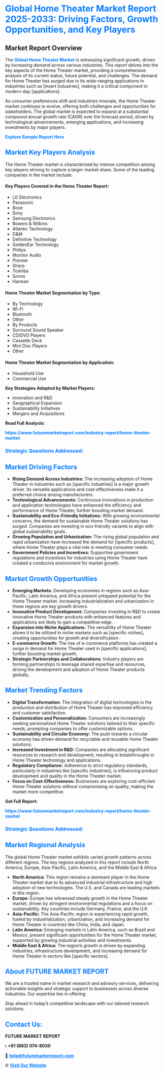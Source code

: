 <h1 style="color: #007BFF;">Global Home Theater Market Report 2025-2033: Driving Factors, Growth Opportunities, and Key Players</h1>

<section id="overview">
<h2>Market Report Overview</h2>
<p>The <a href="https://www.futuremarketreport.com/industry-report/home-theater-market" style="color: #007BFF; text-decoration: none;"><strong>Global Home Theater Market</strong></a> is witnessing significant growth, driven by increasing demand across various industries. This report delves into the key aspects of the Home Theater market, providing a comprehensive analysis of its current status, future potential, and challenges. The demand for Home Theater has surged due to its wide-ranging applications in industries such as [insert industries], making it a critical component in modern-day [applications].</p>
<p>As consumer preferences shift and industries innovate, the Home Theater market continues to evolve, offering both challenges and opportunities for stakeholders. The global market is expected to expand at a substantial compound annual growth rate (CAGR) over the forecast period, driven by technological advancements, emerging applications, and increasing investments by major players.</p>
</section>

<section id="overview">
<p><a href="https://www.futuremarketreport.com/request-sample/reportId=104149" style="color: #007BFF; text-decoration: none;"><strong>Explore Sample Report Here</strong></a></p>
</section>

<section id="key-players">
<h2 style="color: #007BFF;">Market Key Players Analysis</h2>
<p>The Home Theater market is characterized by intense competition among key players striving to capture a larger market share. Some of the leading companies in the market include:</p>
<h4>Key Players Covered in the Home Theater Report:</h4>
<ul><li>LG Electronics</li><li>Panasonic</li><li>Bose</li><li>Sony</li><li>Samsung Electronics</li><li>Bowers &amp; Wilkins</li><li>Atlantic Technology</li><li>D&amp;M</li><li>Definitive Technology</li><li>GoldenEar Technology</li><li>Philips</li><li>Monitor Audio</li><li>Pioneer</li><li>Sharp</li><li>Toshiba</li><li>Sonos</li><li>Harman</li></ul>
<h4>Home Theater Market Segmentation by Type:</h4>
<ul><li>By Technology</li><li>Wi-Fi</li><li>Bluetooth</li><li>Other</li><li>By Products</li><li>Surround Sound Speaker</li><li>CD/DVD Players</li><li>Cassette Deck</li><li>Mini Disc Players</li><li>Other</li></ul>

<h4>Home Theater Market Segmentation by Application:</h4>
<ul><li>Household Use</li><li>Commercial Use</li></ul>
<p><strong>Key Strategies Adopted by Market Players:</strong></p>
<ul>
<li>Innovation and R&D</li>
<li>Geographical Expansion</li>
<li>Sustainability Initiatives</li>
<li>Mergers and Acquisitions</li>
</ul>
</section>

<section>
<p><strong>Read Full Analysis: </strong></p><a href="https://www.futuremarketreport.com/industry-report/home-theater-market" style="color: #007BFF; text-decoration: none;"><strong>https://www.futuremarketreport.com/industry-report/home-theater-market</strong></a>
<h3 style="color: #007BFF;">Strategic Questions Addressed:</h3>
</section>

<section id="driving-factors">
<h2 style="color: #007BFF;">Market Driving Factors</h2>
<ul>
<li><strong>Rising Demand Across Industries:</strong> The increasing adoption of Home Theater in industries such as [specific industries] is a major growth driver. Its versatile applications and cost-effectiveness make it a preferred choice among manufacturers.</li>
<li><strong>Technological Advancements:</strong> Continuous innovations in production and application technologies have enhanced the efficiency and performance of Home Theater, further boosting market demand.</li>
<li><strong>Sustainability and Eco-Friendly Initiatives:</strong> With growing environmental concerns, the demand for sustainable Home Theater solutions has surged. Companies are investing in eco-friendly variants to align with global sustainability goals.</li>
<li><strong>Growing Population and Urbanization:</strong> The rising global population and rapid urbanization have increased the demand for [specific products], where Home Theater plays a vital role in meeting consumer needs.</li>
<li><strong>Government Policies and Incentives:</strong> Supportive government regulations and incentives for industries using Home Theater have created a conducive environment for market growth.</li>
</ul>
</section>

<section id="growth-opportunities">
<h2 style="color: #007BFF;">Market Growth Opportunities</h2>
<ul>
<li><strong>Emerging Markets:</strong> Developing economies in regions such as Asia-Pacific, Latin America, and Africa present untapped potential for the Home Theater market. Increasing industrialization and urbanization in these regions are key growth drivers.</li>
<li><strong>Innovative Product Development:</strong> Companies investing in R&D to create innovative Home Theater products with enhanced features and applications are likely to gain a competitive edge.</li>
<li><strong>Expansion into Niche Applications:</strong> The versatility of Home Theater allows it to be utilized in niche markets such as [specific niches], creating opportunities for growth and diversification.</li>
<li><strong>E-commerce Growth:</strong> The rise of e-commerce platforms has created a surge in demand for Home Theater used in [specific applications], further boosting market growth.</li>
<li><strong>Strategic Partnerships and Collaborations:</strong> Industry players are forming partnerships to leverage shared expertise and resources, driving the development and adoption of Home Theater products globally.</li>
</ul>
</section>

<section id="trending-factors">
<h2 style="color: #007BFF;">Market Trending Factors</h2>
<ul>
<li><strong>Digital Transformation:</strong> The integration of digital technologies in the production and distribution of Home Theater has improved efficiency and customer satisfaction.</li>
<li><strong>Customization and Personalization:</strong> Consumers are increasingly seeking personalized Home Theater solutions tailored to their specific needs, prompting companies to offer customizable options.</li>
<li><strong>Sustainability and Circular Economy:</strong> The push towards a circular economy has driven demand for recyclable and reusable Home Theater solutions.</li>
<li><strong>Increased Investment in R&D:</strong> Companies are allocating significant resources to research and development, resulting in breakthroughs in Home Theater technology and applications.</li>
<li><strong>Regulatory Compliance:</strong> Adherence to strict regulatory standards, particularly in industries like [specific industries], is influencing product development and quality in the Home Theater market.</li>
<li><strong>Focus on Cost-Effectiveness:</strong> Businesses are exploring cost-efficient Home Theater solutions without compromising on quality, making the market more competitive.</li>
</ul>
</section>

<section>
<p><strong>Get Full Report: </strong></p><a href="https://www.futuremarketreport.com/industry-report/home-theater-market" style="color: #007BFF; text-decoration: none;"><strong>https://www.futuremarketreport.com/industry-report/home-theater-market</strong></a>
<h3 style="color: #007BFF;">Strategic Questions Addressed:</h3>
</section>


<section id="regional-analysis">
<h2 style="color: #007BFF;">Market Regional Analysis</h2>
<p>The global Home Theater market exhibits varied growth patterns across different regions. The key regions analyzed in this report include North America, Europe, Asia-Pacific, Latin America, and the Middle East & Africa:</p>
<ul>
<li><strong>North America:</strong> This region remains a dominant player in the Home Theater market due to its advanced industrial infrastructure and high adoption of new technologies. The U.S. and Canada are leading markets in this region.</li>
<li><strong>Europe:</strong> Europe has witnessed steady growth in the Home Theater market, driven by stringent environmental regulations and a focus on sustainability. Key countries include Germany, France, and the U.K.</li>
<li><strong>Asia-Pacific:</strong> The Asia-Pacific region is experiencing rapid growth, fueled by industrialization, urbanization, and increasing demand for Home Theater in countries like China, India, and Japan.</li>
<li><strong>Latin America:</strong> Emerging markets in Latin America, such as Brazil and Mexico, present significant opportunities for the Home Theater market, supported by growing industrial activities and investments.</li>
<li><strong>Middle East & Africa:</strong> The region’s growth is driven by expanding industries, infrastructure development, and increasing demand for Home Theater in sectors like [specific sectors].</li>
</ul>
</section>

<footer>
<h2 style="color: #007BFF;">About FUTURE MARKET REPORT</h2>
<p>We are a trusted name in market research and advisory services, delivering actionable insights and strategic support to businesses across diverse industries. Our expertise lies in offering:</p>

<p>Stay ahead in today’s competitive landscape with our tailored research solutions.</p>

<h2 style="color: #007BFF;">Contact Us:</h2>
<p><strong>FUTURE MARKET REPORT</strong></p>
<p>📞 <strong>+91 (883) 074-8030</strong></p>
<p>📧 <strong><a href="mailto:help@futuremarketreport.com" style="color: #007BFF;">help@futuremarketreport.com</a></strong></p>
<p>🌐 <strong><a href="https://www.futuremarketreport.com/" style="color: #007BFF;">Visit Our Website</a></strong></p>
</footer>